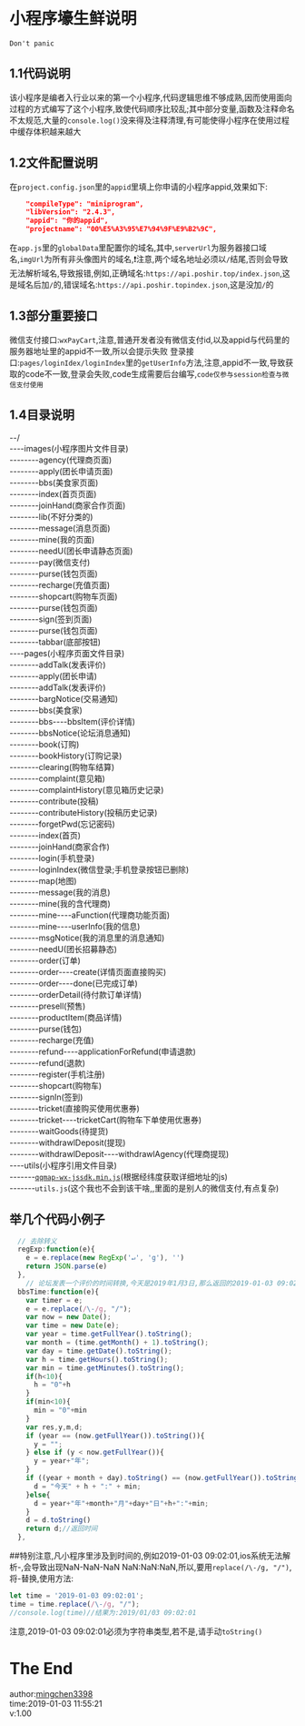 # 小程序壕生鲜说明
`Don't panic`
## 1.1代码说明
该小程序是编者入行业以来的第一个小程序,代码逻辑思维不够成熟,因而使用面向过程的方式编写了这个小程序,致使代码顺序比较乱;其中部分变量,函数及注释命名不太规范,大量的`console.log()`没来得及注释清理,有可能使得小程序在使用过程中缓存体积越来越大
## 1.2文件配置说明
在`project.config.json`里的`appid`里填上你申请的小程序appid,效果如下:
```json
	"compileType": "miniprogram",
	"libVersion": "2.4.3",
	"appid": "你的appid",
	"projectname": "00%E5%A3%95%E7%94%9F%E9%B2%9C",
```
在`app.js`里的`globalData`里配置你的域名,其中,`serverUrl`为服务器接口域名,`imgUrl`为所有非头像图片的域名,:exclamation:注意,两个域名地址必须以`/`结尾,否则会导致无法解析域名,导致报错,例如,正确域名:`https://api.poshir.top/index.json`,这是域名后加`/`的,错误域名:`https://api.poshir.topindex.json`,这是没加`/`的
## 1.3部分重要接口
微信支付接口:`wxPayCart`,注意,普通开发者没有微信支付id,以及appid与代码里的服务器地址里的appid不一致,所以会提示失败
登录接口:`pages/loginIdex/loginIndex`里的`getUserInfo`方法,注意,appid不一致,导致获取的code不一致,登录会失败,code生成需要后台编写,`code仅参与session检查与微信支付使用`
## 1.4目录说明
--/  
----images(小程序图片文件目录)  
--------agency(代理商页面)  
--------apply(团长申请页面)  
--------bbs(美食家页面)  
--------index(首页页面)  
--------joinHand(商家合作页面)  
--------lib(不好分类的)  
--------message(消息页面)  
--------mine(我的页面)  
--------needU(团长申请静态页面)  
--------pay(微信支付)  
--------purse(钱包页面)  
--------recharge(充值页面)  
--------shopcart(购物车页面)  
--------purse(钱包页面)  
--------sign(签到页面)  
--------purse(钱包页面)  
--------tabbar(底部按钮)  
----pages(小程序页面文件目录)  
--------addTalk(发表评价)  
--------apply(团长申请)  
--------addTalk(发表评价)  
--------bargNotice(交易通知)  
--------bbs(美食家)  
--------bbs----bbsItem(评价详情)  
--------bbsNotice(论坛消息通知)  
--------book(订购)  
--------bookHistory(订购记录)  
--------clearing(购物车结算)  
--------complaint(意见箱)  
--------complaintHistory(意见箱历史记录)  
--------contribute(投稿)  
--------contributeHistory(投稿历史记录)  
--------forgetPwd(忘记密码)  
--------index(首页)  
--------joinHand(商家合作)  
--------login(手机登录)  
--------loginIndex(微信登录;手机登录按钮已删除)  
--------map(地图)  
--------message(我的消息)  
--------mine(我的含代理商)  
--------mine----aFunction(代理商功能页面)  
--------mine----userInfo(我的信息)  
--------msgNotice(我的消息里的消息通知)  
--------needU(团长招募静态)  
--------order(订单)  
--------order----create(详情页面直接购买)  
--------order----done(已完成订单)  
--------orderDetail(待付款订单详情)  
--------presell(预售)  
--------productItem(商品详情)  
--------purse(钱包)  
--------recharge(充值)  
--------refund----applicationForRefund(申请退款)  
--------refund(退款)  
--------register(手机注册)  
--------shopcart(购物车)  
--------signIn(签到)  
--------tricket(直接购买使用优惠券)  
--------tricket----tricketCart(购物车下单使用优惠券)  
--------waitGoods(待提货)  
--------withdrawlDeposit(提现)  
--------withdrawlDeposit----withdrawlAgency(代理商提现)  
----utils(小程序引用文件目录)  
-------[`qqmap-wx-jssdk.min.js`](http://3gimg.qq.com/lightmap/xcx/jssdk/qqmap-wx-jssdk1.0.zip)(根据经纬度获取详细地址的js)  
-------`utils.js`(这个我也不会到该干啥,,里面的是别人的微信支付,有点复杂)  

## 举几个代码小例子
```JavaScript
  // 去除转义
  regExp:function(e){
    e = e.replace(new RegExp('↵', 'g'), '')
    return JSON.parse(e)
  },
    // 论坛发表一个评价的时间转换,今天是2019年1月3日,那么返回的2019-01-03 09:02:01转换为今天9点02分
  bbsTime:function(e){
    var timer = e;
    e = e.replace(/\-/g, "/");
    var now = new Date();
    var time = new Date(e);
    var year = time.getFullYear().toString();
    var month = (time.getMonth() + 1).toString();
    var day = time.getDate().toString();
    var h = time.getHours().toString();
    var min = time.getMinutes().toString();
    if(h<10){
      h = "0"+h
    }
    if(min<10){
      min = "0"+min
    }
    var res,y,m,d;
    if (year == (now.getFullYear()).toString()){
      y = "";
    } else if (y < now.getFullYear()){
      y = year+"年";
    }
    if ((year + month + day).toString() == (now.getFullYear()).toString() + (now.getMonth()+1).toString() + (now.getDate()).toString()){
      d = "今天" + h + ":" + min;
    }else{
      d = year+"年"+month+"月"+day+"日"+h+":"+min;
    }
    d = d.toString()
    return d;//返回时间
  },
```
##特别注意,凡小程序里涉及到时间的,例如2019-01-03 09:02:01,ios系统无法解析-,会导致出现NaN-NaN-NaN NaN:NaN:NaN,所以,要用`replace(/\-/g, "/")`,将-替换,使用方法:
```JavaScript
let time = '2019-01-03 09:02:01';
time = time.replace(/\-/g, "/");
//console.log(time)//结果为:2019/01/03 09:02:01
```
注意,2019-01-03 09:02:01必须为字符串类型,若不是,请手动`toString()`
##
# The End  
author:[mingchen3398](https://github.com/mingchen3398)  
time:2019-01-03 11:55:21   
v:1.00  
